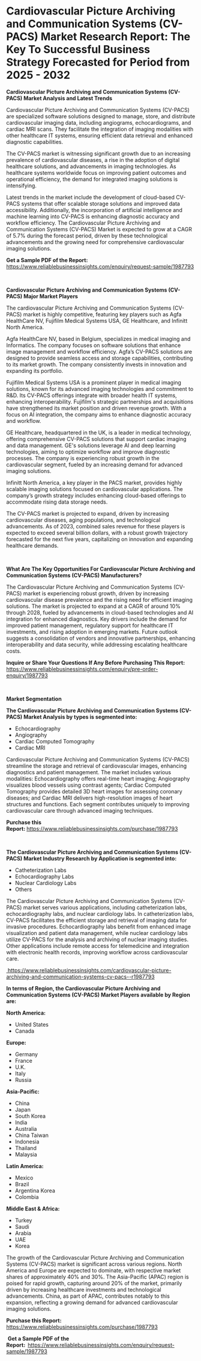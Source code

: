 <p><h1>Cardiovascular Picture Archiving and Communication Systems (CV-PACS) Market Research Report: The Key To Successful Business Strategy Forecasted for Period from 2025 - 2032</h1></p><p><strong>Cardiovascular Picture Archiving and Communication Systems (CV-PACS) Market Analysis and Latest Trends</strong></p>
<p><p>Cardiovascular Picture Archiving and Communication Systems (CV-PACS) are specialized software solutions designed to manage, store, and distribute cardiovascular imaging data, including angiograms, echocardiograms, and cardiac MRI scans. They facilitate the integration of imaging modalities with other healthcare IT systems, ensuring efficient data retrieval and enhanced diagnostic capabilities. </p><p>The CV-PACS market is witnessing significant growth due to an increasing prevalence of cardiovascular diseases, a rise in the adoption of digital healthcare solutions, and advancements in imaging technologies. As healthcare systems worldwide focus on improving patient outcomes and operational efficiency, the demand for integrated imaging solutions is intensifying. </p><p>Latest trends in the market include the development of cloud-based CV-PACS systems that offer scalable storage solutions and improved data accessibility. Additionally, the incorporation of artificial intelligence and machine learning into CV-PACS is enhancing diagnostic accuracy and workflow efficiency. The Cardiovascular Picture Archiving and Communication Systems (CV-PACS) Market is expected to grow at a CAGR of 5.7% during the forecast period, driven by these technological advancements and the growing need for comprehensive cardiovascular imaging solutions.</p></p>
<p><strong>Get a Sample PDF of the Report:&nbsp;</strong> <a href="https://www.reliablebusinessinsights.com/enquiry/request-sample/1987793?utm_campaign=1138&utm_medium=2&utm_source=Github&utm_content=ia&utm_term=16042025&utm_id=cardiovascular-picture-archiving-and-communication-systems-cv-pacs">https://www.reliablebusinessinsights.com/enquiry/request-sample/1987793</a></p>
<p>&nbsp;</p>
<p><strong>Cardiovascular Picture Archiving and Communication Systems (CV-PACS) Major Market Players</strong></p>
<p><p>The cardiovascular Picture Archiving and Communication Systems (CV-PACS) market is highly competitive, featuring key players such as Agfa HealthCare NV, Fujifilm Medical Systems USA, GE Healthcare, and Infinitt North America.</p><p>Agfa HealthCare NV, based in Belgium, specializes in medical imaging and Informatics. The company focuses on software solutions that enhance image management and workflow efficiency. Agfa’s CV-PACS solutions are designed to provide seamless access and storage capabilities, contributing to its market growth. The company consistently invests in innovation and expanding its portfolio. </p><p>Fujifilm Medical Systems USA is a prominent player in medical imaging solutions, known for its advanced imaging technologies and commitment to R&D. Its CV-PACS offerings integrate with broader health IT systems, enhancing interoperability. Fujifilm's strategic partnerships and acquisitions have strengthened its market position and driven revenue growth. With a focus on AI integration, the company aims to enhance diagnostic accuracy and workflow.</p><p>GE Healthcare, headquartered in the UK, is a leader in medical technology, offering comprehensive CV-PACS solutions that support cardiac imaging and data management. GE's solutions leverage AI and deep learning technologies, aiming to optimize workflow and improve diagnostic processes. The company is experiencing robust growth in the cardiovascular segment, fueled by an increasing demand for advanced imaging solutions.</p><p>Infinitt North America, a key player in the PACS market, provides highly scalable imaging solutions focused on cardiovascular applications. The company’s growth strategy includes enhancing cloud-based offerings to accommodate rising data storage needs.</p><p>The CV-PACS market is projected to expand, driven by increasing cardiovascular diseases, aging populations, and technological advancements. As of 2023, combined sales revenue for these players is expected to exceed several billion dollars, with a robust growth trajectory forecasted for the next five years, capitalizing on innovation and expanding healthcare demands.</p></p>
<p>&nbsp;</p>
<p><strong>What Are The Key Opportunities For Cardiovascular Picture Archiving and Communication Systems (CV-PACS) Manufacturers?</strong></p>
<p><p>The Cardiovascular Picture Archiving and Communication Systems (CV-PACS) market is experiencing robust growth, driven by increasing cardiovascular disease prevalence and the rising need for efficient imaging solutions. The market is projected to expand at a CAGR of around 10% through 2028, fueled by advancements in cloud-based technologies and AI integration for enhanced diagnostics. Key drivers include the demand for improved patient management, regulatory support for healthcare IT investments, and rising adoption in emerging markets. Future outlook suggests a consolidation of vendors and innovative partnerships, enhancing interoperability and data security, while addressing escalating healthcare costs.</p></p>
<p><strong>Inquire or Share Your Questions If Any Before Purchasing This Report:</strong> <a href="https://www.reliablebusinessinsights.com/enquiry/pre-order-enquiry/1987793?utm_campaign=1138&utm_medium=2&utm_source=Github&utm_content=ia&utm_term=16042025&utm_id=cardiovascular-picture-archiving-and-communication-systems-cv-pacs">https://www.reliablebusinessinsights.com/enquiry/pre-order-enquiry/1987793</a></p>
<p>&nbsp;</p>
<p><strong>Market Segmentation</strong></p>
<p><strong>The Cardiovascular Picture Archiving and Communication Systems (CV-PACS) Market Analysis by types is segmented into:</strong></p>
<p><ul><li>Echocardiography</li><li>Angiography</li><li>Cardiac Computed Tomography</li><li>Cardiac MRI</li></ul></p>
<p><p>Cardiovascular Picture Archiving and Communication Systems (CV-PACS) streamline the storage and retrieval of cardiovascular images, enhancing diagnostics and patient management. The market includes various modalities: Echocardiography offers real-time heart imaging; Angiography visualizes blood vessels using contrast agents; Cardiac Computed Tomography provides detailed 3D heart images for assessing coronary diseases; and Cardiac MRI delivers high-resolution images of heart structures and functions. Each segment contributes uniquely to improving cardiovascular care through advanced imaging techniques.</p></p>
<p><strong>Purchase this Report:&nbsp;</strong><a href="https://www.reliablebusinessinsights.com/purchase/1987793?utm_campaign=1138&utm_medium=2&utm_source=Github&utm_content=ia&utm_term=16042025&utm_id=cardiovascular-picture-archiving-and-communication-systems-cv-pacs">https://www.reliablebusinessinsights.com/purchase/1987793</a></p>
<p>&nbsp;</p>
<p><strong>The Cardiovascular Picture Archiving and Communication Systems (CV-PACS) Market Industry Research by Application is segmented into:</strong></p>
<p><ul><li>Catheterization Labs</li><li>Echocardiography Labs</li><li>Nuclear Cardiology Labs</li><li>Others</li></ul></p>
<p><p>The Cardiovascular Picture Archiving and Communication Systems (CV-PACS) market serves various applications, including catheterization labs, echocardiography labs, and nuclear cardiology labs. In catheterization labs, CV-PACS facilitates the efficient storage and retrieval of imaging data for invasive procedures. Echocardiography labs benefit from enhanced image visualization and patient data management, while nuclear cardiology labs utilize CV-PACS for the analysis and archiving of nuclear imaging studies. Other applications include remote access for telemedicine and integration with electronic health records, improving workflow across cardiovascular care.</p></p>
<p><a href="https://www.reliablebusinessinsights.com/cardiovascular-picture-archiving-and-communication-systems-cv-pacs--r1987793?utm_campaign=1138&utm_medium=2&utm_source=Github&utm_content=ia&utm_term=16042025&utm_id=cardiovascular-picture-archiving-and-communication-systems-cv-pacs">&nbsp;https://www.reliablebusinessinsights.com/cardiovascular-picture-archiving-and-communication-systems-cv-pacs--r1987793</a></p>
<p><strong>In terms of Region, the Cardiovascular Picture Archiving and Communication Systems (CV-PACS) Market Players available by Region are:</strong></p>
<p>
    <p> <strong> North America: </strong>
        <ul>
            <li>United States</li>
            <li>Canada</li>
        </ul>
        </p> 
    <p> <strong> Europe: </strong>
        <ul>
            <li>Germany</li>
            <li>France</li>
            <li>U.K.</li>
            <li>Italy</li>
            <li>Russia</li>
        </ul>
        </p> 
    <p> <strong> Asia-Pacific: </strong>
        <ul>
            <li>China</li>
            <li>Japan</li>
            <li>South Korea</li>
            <li>India</li>
            <li>Australia</li>
            <li>China Taiwan</li>
            <li>Indonesia</li>
            <li>Thailand</li>
            <li>Malaysia</li>
        </ul>
        </p> 
    <p> <strong> Latin America: </strong>
        <ul>
            <li>Mexico</li>
            <li>Brazil</li>
            <li>Argentina Korea</li>
            <li>Colombia</li>
        </ul>
        </p> 
    <p> <strong> Middle East & Africa: </strong>
        <ul>
            <li>Turkey</li>
            <li>Saudi</li>
            <li>Arabia</li>
            <li>UAE</li>
            <li>Korea</li>
        </ul>
    </p>
    </p>
<p><p>The growth of the Cardiovascular Picture Archiving and Communication Systems (CV-PACS) market is significant across various regions. North America and Europe are expected to dominate, with respective market shares of approximately 40% and 30%. The Asia-Pacific (APAC) region is poised for rapid growth, capturing around 20% of the market, primarily driven by increasing healthcare investments and technological advancements. China, as part of APAC, contributes notably to this expansion, reflecting a growing demand for advanced cardiovascular imaging solutions.</p></p>
<p><strong>Purchase this Report: </strong><a href="https://www.reliablebusinessinsights.com/purchase/1987793?utm_campaign=1138&utm_medium=2&utm_source=Github&utm_content=ia&utm_term=16042025&utm_id=cardiovascular-picture-archiving-and-communication-systems-cv-pacs">https://www.reliablebusinessinsights.com/purchase/1987793</a></p>
<p>&nbsp;<strong>Get a Sample PDF of the Report:&nbsp;&nbsp;</strong><a href="https://www.reliablebusinessinsights.com/enquiry/request-sample/1987793?utm_campaign=1138&utm_medium=2&utm_source=Github&utm_content=ia&utm_term=16042025&utm_id=cardiovascular-picture-archiving-and-communication-systems-cv-pacs">https://www.reliablebusinessinsights.com/enquiry/request-sample/1987793</a></p>
<p><strong></strong></p>
<p><p></p><p></p><p></p></p>